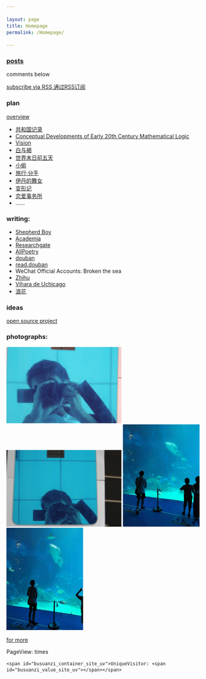 ```yaml
---

layout: page
title: Homepage
permalink: /Homepage/

---
```


<head>
    <script src="//cdn1.lncld.net/static/js/3.0.4/av-min.js"></script>
    <script src='//unpkg.com/valine/dist/Valine.min.js'></script>
</head>

### [posts](https://finalfantasy27.github.io/)

comments below

[subscribe via RSS 通过RSS订阅](https://finalfantasy27.github.io/tools/cool/2021/09/06/Subscribe-via-RSS-%E9%80%9A%E8%BF%87RSS%E8%AE%A2%E9%98%85.html)
<br/>
### plan
[overview](https://github.com/FinalFantasy27/plan)
- [共和国记录](https://github.com/FinalFantasy27/plan/tree/main/%E5%85%B1%E5%92%8C%E5%9B%BD%E8%AE%B0%E5%BD%95)
- [Conceptual Developments of Early 20th Century Mathematical Logic](https://github.com/FinalFantasy27/plan/blob/main/Conceptual%20Developments%20of%20Early%2020th%20Century%20Mathematical%20Logic.md)
- [Vision](https://github.com/FinalFantasy27/plan/blob/main/Vision%20%E5%B9%BB%E5%A2%83.md)
- [白与褐](https://github.com/FinalFantasy27/plan/blob/main/%E7%99%BD%E4%B8%8E%E8%A4%90.md)
- [世界末日前五天](https://github.com/FinalFantasy27/plan/blob/main/%E4%B8%96%E7%95%8C%E6%9C%AB%E6%97%A5%E5%89%8D%E4%BA%94%E5%A4%A9.md)
- [小偷](https://github.com/FinalFantasy27/plan/blob/main/%E5%B0%8F%E5%81%B7.md)
- [旅行·分手](https://github.com/FinalFantasy27/plan/blob/main/%E6%97%85%E8%A1%8C%C2%B7%E5%88%86%E6%89%8B.md)
- [伊丹的舞女](https://github.com/FinalFantasy27/plan/blob/main/%E4%BC%8A%E4%B8%B9%E7%9A%84%E8%88%9E%E5%A5%B3.md)
- [变形记](https://github.com/FinalFantasy27/plan/blob/main/%E5%8F%98%E5%BD%A2%E8%AE%B0.md)
- [恋爱事务所](https://github.com/FinalFantasy27/plan/blob/main/%E6%81%8B%E7%88%B1%E4%BA%8B%E5%8A%A1%E6%89%80.md)
- ......

### writing:
- [Shepherd Boy](https://finalfantasy27.github.io/writing/adaptation/2020/05/02/Shepherd-Boy.html)
- [Academia](https://scnu.academia.edu/AnduinWilde)
- [Researchgate](https://www.researchgate.net/profile/Anduin-Wilde)
- [AllPoetry](https://allpoetry.com/AnduinWilde)
- [douban](https://www.douban.com/people/150548369/)
- [read.douban](https://read.douban.com/author/63731975/)
- WeChat Official Accounts: Broken the sea
- [Zhihu](https://www.zhihu.com/people/sliverwhite-47/)
- [Vihara de Uchicago](https://www.zhihu.com/column/c_1418720410104373248)
- [浪花](http://www.jjwxc.net/onebook.php?novelid=3247274)

### ideas 
[open source project](https://github.com/FinalFantasy27/Ideas)
<br/>
### photographs:
<img src="https://raw.githubusercontent.com/FinalFantasy27/FinalFantasy27/main/images/photo1.JPG" heigt="200" width="300" > <img src="https://raw.githubusercontent.com/FinalFantasy27/FinalFantasy27/main/images/IMG_0689.JPG" heigt="200" width="300" > <img src="https://raw.githubusercontent.com/FinalFantasy27/FinalFantasy27/main/images/0_mmexport1630249819821.jpg" heigt="300" width="200" > <img src="https://raw.githubusercontent.com/FinalFantasy27/FinalFantasy27/main/images/1_mmexport1630249822454.jpg" heigt="300" width="200" > 

[for more](https://www.douban.com/people/150548369/photos)
  
<body>  
    <script async src="//busuanzi.ibruce.info/busuanzi/2.3/busuanzi.pure.mini.js"></script>
<span id="busuanzi_container_site_pv">PageView: <span id="busuanzi_value_site_pv"></span> times</span>
    
    <span id="busuanzi_container_site_uv">UniqueVisitor: <span id="busuanzi_value_site_uv"></span></span>
    
  <div id="vcomments"></div>
    <script>
        new Valine({
            el: '#vcomments',
            appId: 'Rl0XrPgpK2Dfhp1ffLTvcrsD-gzGzoHsz',
            appKey: '6fXawARU0PuxwAYgRUP9gPMl'
        })
    </script>
</body>

